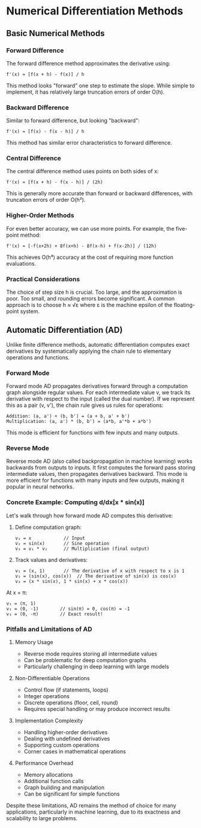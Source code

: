 # Numerical Differentiation Methods

## Basic Numerical Methods

### Forward Difference
The forward difference method approximates the derivative using:

```
f'(x) ≈ [f(x + h) - f(x)] / h
```

This method looks "forward" one step to estimate the slope. While simple to implement, it has relatively large truncation errors of order O(h).

### Backward Difference
Similar to forward difference, but looking "backward":

```
f'(x) ≈ [f(x) - f(x - h)] / h
```

This method has similar error characteristics to forward difference.

### Central Difference
The central difference method uses points on both sides of x:

```
f'(x) ≈ [f(x + h) - f(x - h)] / (2h)
```

This is generally more accurate than forward or backward differences, with truncation errors of order O(h²).

### Higher-Order Methods
For even better accuracy, we can use more points. For example, the five-point method:

```
f'(x) ≈ [-f(x+2h) + 8f(x+h) - 8f(x-h) + f(x-2h)] / (12h)
```

This achieves O(h⁴) accuracy at the cost of requiring more function evaluations.

### Practical Considerations
The choice of step size h is crucial. Too large, and the approximation is poor. Too small, and rounding errors become significant. A common approach is to choose h ≈ √ε where ε is the machine epsilon of the floating-point system.

## Automatic Differentiation (AD)
Unlike finite difference methods, automatic differentiation computes exact derivatives by systematically applying the chain rule to elementary operations and functions.

### Forward Mode
Forward mode AD propagates derivatives forward through a computation graph alongside regular values. For each intermediate value v, we track its derivative with respect to the input (called the dual number). If we represent this as a pair (v, v'), the chain rule gives us rules for operations:

```
Addition: (a, a') + (b, b') = (a + b, a' + b')
Multiplication: (a, a') * (b, b') = (a*b, a'*b + a*b')
```

This mode is efficient for functions with few inputs and many outputs.

### Reverse Mode
Reverse mode AD (also called backpropagation in machine learning) works backwards from outputs to inputs. It first computes the forward pass storing intermediate values, then propagates derivatives backward. This mode is more efficient for functions with many inputs and few outputs, making it popular in neural networks.

### Concrete Example: Computing d/dx[x * sin(x)]
Let's walk through how forward mode AD computes this derivative:

1. Define computation graph:
   ```
   v₁ = x            // Input
   v₂ = sin(x)       // Sine operation
   v₃ = v₁ * v₂      // Multiplication (final output)
   ```

2. Track values and derivatives:
   ```
   v₁ = (x, 1)       // The derivative of x with respect to x is 1
   v₂ = (sin(x), cos(x))  // The derivative of sin(x) is cos(x)
   v₃ = (x * sin(x), 1 * sin(x) + x * cos(x))
   ```

At x = π:
```
v₁ = (π, 1)
v₂ = (0, -1)        // sin(π) = 0, cos(π) = -1
v₃ = (0, -π)        // Exact result!
```

### Pitfalls and Limitations of AD

1. Memory Usage
   - Reverse mode requires storing all intermediate values
   - Can be problematic for deep computation graphs
   - Particularly challenging in deep learning with large models

2. Non-Differentiable Operations
   - Control flow (if statements, loops)
   - Integer operations
   - Discrete operations (floor, ceil, round)
   - Requires special handling or may produce incorrect results

3. Implementation Complexity
   - Handling higher-order derivatives
   - Dealing with undefined derivatives
   - Supporting custom operations
   - Corner cases in mathematical operations

4. Performance Overhead
   - Memory allocations
   - Additional function calls
   - Graph building and manipulation
   - Can be significant for simple functions

Despite these limitations, AD remains the method of choice for many applications, particularly in machine learning, due to its exactness and scalability to large problems.